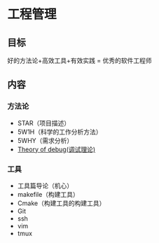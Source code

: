 # 工程管理

## 目标

好的方法论+高效工具+有效实践 = 优秀的软件工程师

## 内容

### 方法论

* STAR（项目描述）
* 5W1H（科学的工作分析方法）
* 5WHY（需求分析）
* [Theory of debug(调试理论)](/课堂之外/我的软件工程观/Theory%20of%20debug.md)

### 工具

* 工具篇导论（机心）
* makefile（构建工具）
* Cmake（构建工具的构建工具）
* Git
* ssh
* vim
* tmux

